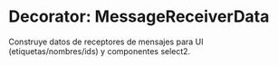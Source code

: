 # Decorator: MessageReceiverData

Construye datos de receptores de mensajes para UI (etiquetas/nombres/ids) y componentes select2.
